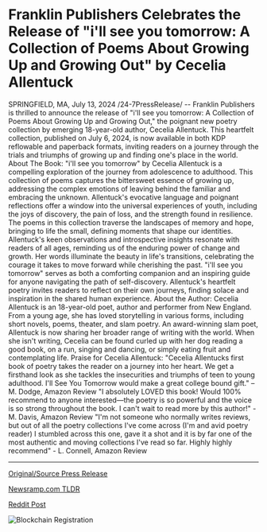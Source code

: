 # Franklin Publishers Celebrates the Release of "i'll see you tomorrow: A Collection of Poems About Growing Up and Growing Out" by Cecelia Allentuck

SPRINGFIELD, MA, July 13, 2024 /24-7PressRelease/ -- Franklin Publishers is thrilled to announce the release of "i'll see you tomorrow: A Collection of Poems About Growing Up and Growing Out," the poignant new poetry collection by emerging 18-year-old author, Cecelia Allentuck. This heartfelt collection, published on July 6, 2024, is now available in both KDP reflowable and paperback formats, inviting readers on a journey through the trials and triumphs of growing up and finding one's place in the world.  About The Book: "i'll see you tomorrow" by Cecelia Allentuck is a compelling exploration of the journey from adolescence to adulthood. This collection of poems captures the bittersweet essence of growing up, addressing the complex emotions of leaving behind the familiar and embracing the unknown. Allentuck's evocative language and poignant reflections offer a window into the universal experiences of youth, including the joys of discovery, the pain of loss, and the strength found in resilience.  The poems in this collection traverse the landscapes of memory and hope, bringing to life the small, defining moments that shape our identities. Allentuck's keen observations and introspective insights resonate with readers of all ages, reminding us of the enduring power of change and growth. Her words illuminate the beauty in life's transitions, celebrating the courage it takes to move forward while cherishing the past.  "i'll see you tomorrow" serves as both a comforting companion and an inspiring guide for anyone navigating the path of self-discovery. Allentuck's heartfelt poetry invites readers to reflect on their own journeys, finding solace and inspiration in the shared human experience.  About the Author: Cecelia Allentuck is an 18-year-old poet, author and performer from New England. From a young age, she has loved storytelling in various forms, including short novels, poems, theater, and slam poetry. An award-winning slam poet, Allentuck is now sharing her broader range of writing with the world. When she isn't writing, Cecelia can be found curled up with her dog reading a good book, on a run, singing and dancing, or simply eating fruit and contemplating life.  Praise for Cecelia Allentuck: "Cecelia Allentucks first book of poetry takes the reader on a journey into her heart. We get a firsthand look as she tackles the insecurities and triumphs of teen to young adulthood. I'll See You Tomorrow would make a great college bound gift."  – M. Dodge, Amazon Review  "I absolutely LOVED this book! Would 100% recommend to anyone interested—the poetry is so powerful and the voice is so strong throughout the book. I can't wait to read more by this author!" - M. Davis, Amazon Review  "I'm not someone who normally writes reviews, but out of all the poetry collections I've come across (I'm and avid poetry reader) I stumbled across this one, gave it a shot and it is by far one of the most authentic and moving collections I've read so far. Highly highly recommend" - L. Connell, Amazon Review 

---

[Original/Source Press Release](https://www.24-7pressrelease.com/press-release/512515/franklin-publishers-celebrates-the-release-of-ill-see-you-tomorrow-a-collection-of-poems-about-growing-up-and-growing-out-by-cecelia-allentuck)
                    

[Newsramp.com TLDR](None) 



[Reddit Post](https://www.reddit.com/r/BookNews/comments/1e24blk/new_poetry_collection_ill_see_you_tomorrow_by/) 



![Blockchain Registration](https://cdn.newsramp.app/24-7PressRelease/qrcode/247/13/healLyws.webp)